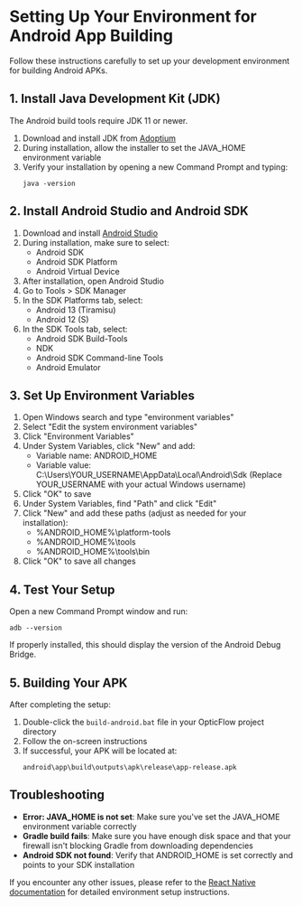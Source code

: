 # Setting Up Your Environment for Android App Building

Follow these instructions carefully to set up your development environment for building Android APKs.

## 1. Install Java Development Kit (JDK)

The Android build tools require JDK 11 or newer.

1. Download and install JDK from [Adoptium](https://adoptium.net/)
2. During installation, allow the installer to set the JAVA_HOME environment variable
3. Verify your installation by opening a new Command Prompt and typing:
   ```
   java -version
   ```

## 2. Install Android Studio and Android SDK

1. Download and install [Android Studio](https://developer.android.com/studio)
2. During installation, make sure to select:
   - Android SDK
   - Android SDK Platform
   - Android Virtual Device
3. After installation, open Android Studio
4. Go to Tools > SDK Manager
5. In the SDK Platforms tab, select:
   - Android 13 (Tiramisu)
   - Android 12 (S)
6. In the SDK Tools tab, select:
   - Android SDK Build-Tools
   - NDK
   - Android SDK Command-line Tools
   - Android Emulator

## 3. Set Up Environment Variables

1. Open Windows search and type "environment variables"
2. Select "Edit the system environment variables"
3. Click "Environment Variables"
4. Under System Variables, click "New" and add:
   - Variable name: ANDROID_HOME
   - Variable value: C:\Users\YOUR_USERNAME\AppData\Local\Android\Sdk
     (Replace YOUR_USERNAME with your actual Windows username)
5. Click "OK" to save
6. Under System Variables, find "Path" and click "Edit"
7. Click "New" and add these paths (adjust as needed for your installation):
   - %ANDROID_HOME%\platform-tools
   - %ANDROID_HOME%\tools
   - %ANDROID_HOME%\tools\bin
8. Click "OK" to save all changes

## 4. Test Your Setup

Open a new Command Prompt window and run:

```
adb --version
```

If properly installed, this should display the version of the Android Debug Bridge.

## 5. Building Your APK

After completing the setup:

1. Double-click the `build-android.bat` file in your OpticFlow project directory
2. Follow the on-screen instructions
3. If successful, your APK will be located at:
   ```
   android\app\build\outputs\apk\release\app-release.apk
   ```

## Troubleshooting

- **Error: JAVA_HOME is not set**: Make sure you've set the JAVA_HOME environment variable correctly
- **Gradle build fails**: Make sure you have enough disk space and that your firewall isn't blocking Gradle from downloading dependencies
- **Android SDK not found**: Verify that ANDROID_HOME is set correctly and points to your SDK installation

If you encounter any other issues, please refer to the [React Native documentation](https://reactnative.dev/docs/environment-setup) for detailed environment setup instructions.
